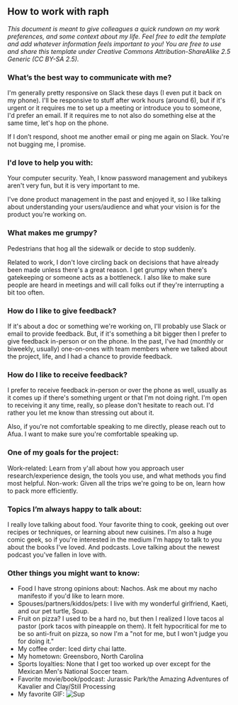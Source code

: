 ## How to work with raph
*This document is meant to give colleagues a quick rundown on my work preferences, and some context about my life. Feel free to edit the template and add whatever information feels important to you! You are free to use and share this template under Creative Commons Attribution-ShareAlike 2.5 Generic (CC BY-SA 2.5).*

### What’s the best way to communicate with me?
I'm generally pretty responsive on Slack these days (I even put it back on my phone). I'll be responsive to stuff after work hours (around 6), but if it's urgent or it requires me to set up a meeting or introduce you to someone, I'd prefer an email. If it requires me to not also do something else at the same time, let's hop on the phone. 

If I don’t respond, shoot me another email or ping me again on Slack. You're not bugging me, I promise. 

### I'd love to help you with: 
Your computer security. Yeah, I know password management and yubikeys aren't very fun, but it is very important to me. 

I've done product management in the past and enjoyed it, so I like talking about understanding your users/audience and what your vision is for the product you're working on.

### What makes me grumpy?
Pedestrians that hog all the sidewalk or decide to stop suddenly. 

Related to work, I don't love circling back on decisions that have already been made unless there's a great reason. I get grumpy when there's gatekeeping or someone acts as a bottleneck. I also like to make sure people are heard in meetings and will call folks out if they're interrupting a bit too often.
	
### How do I like to give feedback?
If it's about a doc or something we're working on, I'll probably use Slack or email to provide feedback. But, if it's something a bit bigger then I prefer to give feedback in-person or on the phone. In the past, I've had (monthly or biweekly, usually) one-on-ones with team members where we talked about the project, life, and I had a chance to provide feedback.

### How do I like to receive feedback?
I prefer to receive feedback in-person or over the phone as well, usually as it comes up if there's something urgent or that I'm not doing right. I'm open to receiving it any time, really, so please don't hesitate to reach out. I'd rather you let me know than stressing out about it. 

Also, if you're not comfortable speaking to me directly, please reach out to Afua. I want to make sure you're comfortable speaking up. 

### One of my goals for the project:
Work-related: Learn from y'all about how you approach user research/experience design, the tools you use, and what methods you find most helpful. 
Non-work: Given all the trips we're going to be on, learn how to pack more efficiently. 

### Topics I’m always happy to talk about:
I really love talking about food. Your favorite thing to cook, geeking out over recipes or techniques, or learning about new cuisines. I'm also a huge comic geek, so if you're interested in the medium I'm happy to talk to you about the books I've loved. And podcasts. Love talking about the newest podcast you've fallen in love with.

### Other things you might want to know:

* Food I have strong opinions about: Nachos. Ask me about my nacho manifesto if you'd like to learn more.
* Spouses/partners/kiddos/pets: I live with my wonderful girlfriend, Kaeti, and our pet turtle, Soup.
* Fruit on pizza? I used to be a hard no, but then I realized I love tacos al pastor (pork tacos with pineapple on them). It felt hypocritical for me to be so anti-fruit on pizza, so now I'm a "not for me, but I won't judge you for doing it."
* My coffee order: Iced dirty chai latte. 
* My hometown: Greensboro, North Carolina
* Sports loyalties: None that I get too worked up over except for the Mexican Men's National Soccer team.
* Favorite movie/book/podcast: Jurassic Park/the Amazing Adventures of Kavalier and Clay/Still Processing
* My favorite GIF: ![Sup](https://media.giphy.com/media/ypqHf6pQ5kQEg/giphy.gif)
